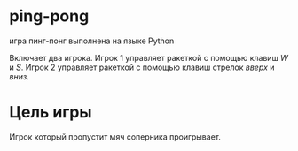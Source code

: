 # ping-pong
игра пинг-понг выполнена на языке Python

Включает два игрока. 
Игрок 1 управляет ракеткой с помощью клавиш *W* и *S*. Игрок 2 управляет ракеткой с помощью клавиш стрелок *вверх* и *вниз*.

# Цель игры
Игрок который пропустит мяч соперника проигрывает.

